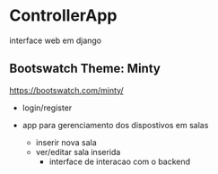 # ControllerApp
interface web em django

## Bootswatch Theme: Minty
https://bootswatch.com/minty/


-  login/register  

- app para gerenciamento dos dispostivos em salas  
  - inserir nova sala  
  - ver/editar sala inserida  
    - interface de interacao com o backend  
